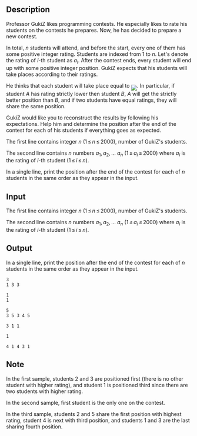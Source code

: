 ## Description

<div><p>Professor GukiZ likes programming contests. He especially likes to rate his students on the contests he prepares. Now, he has decided to prepare a new contest. </p><p>In total, <span class="tex-span"><i>n</i></span> students will attend, and before the start, every one of them has some positive integer rating. Students are indexed from <span class="tex-span">1</span> to <span class="tex-span"><i>n</i></span>. Let's denote the rating of <span class="tex-span"><i>i</i></span>-th student as <span class="tex-span"><i>a</i><sub class="lower-index"><i>i</i></sub></span>. After the contest ends, every student will end up with some positive integer position. GukiZ expects that his students will take places according to their ratings. </p><p>He thinks that each student will take place equal to <img align="middle" class="tex-formula" src="file://dmJXC3La.png" style="max-width: 100.0%;max-height: 100.0%;">. In particular, if student <span class="tex-span"><i>A</i></span> has rating strictly lower then student <span class="tex-span"><i>B</i></span>, <span class="tex-span"><i>A</i></span> will get the strictly better position than <span class="tex-span"><i>B</i></span>, and if two students have equal ratings, they will share the same position. </p><p>GukiZ would like you to reconstruct the results by following his expectations. Help him and determine the position after the end of the contest for each of his students if everything goes as expected.</p></div><div class="input-specification"><p>The first line contains integer <span class="tex-span"><i>n</i></span> (<span class="tex-span">1 ≤ <i>n</i> ≤ 2000</span>), number of GukiZ's students. </p><p>The second line contains <span class="tex-span"><i>n</i></span> numbers <span class="tex-span"><i>a</i><sub class="lower-index">1</sub>, <i>a</i><sub class="lower-index">2</sub>, ... <i>a</i><sub class="lower-index"><i>n</i></sub></span> (<span class="tex-span">1 ≤ <i>a</i><sub class="lower-index"><i>i</i></sub> ≤ 2000</span>) where <span class="tex-span"><i>a</i><sub class="lower-index"><i>i</i></sub></span> is the rating of <span class="tex-span"><i>i</i></span>-th student (<span class="tex-span">1 ≤ <i>i</i> ≤ <i>n</i></span>).</p></div><div class="output-specification"><p>In a single line, print the position after the end of the contest for each of <span class="tex-span"><i>n</i></span> students in the same order as they appear in the input.</p></div>

## Input

<p>The first line contains integer <span class="tex-span"><i>n</i></span> (<span class="tex-span">1 ≤ <i>n</i> ≤ 2000</span>), number of GukiZ's students. </p><p>The second line contains <span class="tex-span"><i>n</i></span> numbers <span class="tex-span"><i>a</i><sub class="lower-index">1</sub>, <i>a</i><sub class="lower-index">2</sub>, ... <i>a</i><sub class="lower-index"><i>n</i></sub></span> (<span class="tex-span">1 ≤ <i>a</i><sub class="lower-index"><i>i</i></sub> ≤ 2000</span>) where <span class="tex-span"><i>a</i><sub class="lower-index"><i>i</i></sub></span> is the rating of <span class="tex-span"><i>i</i></span>-th student (<span class="tex-span">1 ≤ <i>i</i> ≤ <i>n</i></span>).</p>

## Output

<p>In a single line, print the position after the end of the contest for each of <span class="tex-span"><i>n</i></span> students in the same order as they appear in the input.</p>





```input1
3
1 3 3

```




```input2
1
1

```




```input3
5
3 5 3 4 5

```




```output1
3 1 1

```




```output2
1

```




```output3
4 1 4 3 1

```



## Note

<p>In the first sample, students <span class="tex-span">2</span> and <span class="tex-span">3</span> are positioned first (there is no other student with higher rating), and student <span class="tex-span">1</span> is positioned third since there are two students with higher rating.</p><p>In the second sample, first student is the only one on the contest.</p><p>In the third sample, students <span class="tex-span">2</span> and <span class="tex-span">5</span> share the first position with highest rating, student <span class="tex-span">4</span> is next with third position, and students <span class="tex-span">1</span> and <span class="tex-span">3</span> are the last sharing fourth position.</p>
